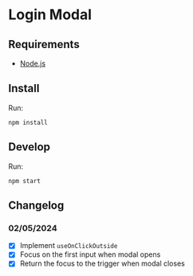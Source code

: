 # Login Modal

## Requirements

- [Node.js](https://nodejs.org)

## Install

Run:

```
npm install
```

## Develop

Run:

```
npm start
```

## Changelog

### 02/05/2024

- [x] Implement `useOnClickOutside`
- [x] Focus on the first input when modal opens
- [x] Return the focus to the trigger when modal closes

